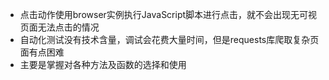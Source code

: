 - 点击动作使用browser实例执行JavaScript脚本进行点击，就不会出现无可视页面无法点击的情况
- 自动化测试没有技术含量，调试会花费大量时间，但是requests库爬取复杂页面有点困难
- 主要是掌握对各种方法及函数的选择和使用